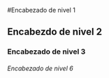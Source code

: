 #Encabezado de nivel 1  
## Encabezdo de nivel 2  
### Encabezado de nivel 3
###### Encabezado de nivel 6
